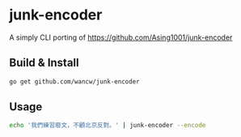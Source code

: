 # junk-encoder

A simply CLI porting of https://github.com/Asing1001/junk-encoder

## Build & Install

```sh
go get github.com/wancw/junk-encoder
```

## Usage

```sh
echo '我們練習廢文，不顧北京反對。' | junk-encoder --encode

```
